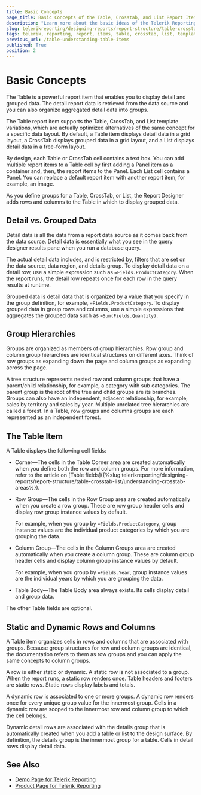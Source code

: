 ```yaml
---
title: Basic Concepts
page_title: Basic Concepts of the Table, Crosstab, and List Report Items
description: "Learn more about the basic ideas of the Telerik Reporting Table report item implementation and understand the detail and group data, group hierarchies, table items, and static and dynamic table rows and columns."
slug: telerikreporting/designing-reports/report-structure/table-crosstab-list/basic-concepts
tags: telerik, reporting, report, items, table, crosstab, list, templates, basic, concepts, detail, group, data, hierarchies, static, dynamic, rows, columns
previous_url: /table-understanding-table-items
published: True
position: 2
---
```


# Basic Concepts

The Table is a powerful report item that enables you to display detail and grouped data. The detail report data is retrieved from the data source and you can also organize aggregated detail data into groups. 

The Table report item supports the Table, CrossTab, and List template variations, which are actually optimized alternatives of the same concept for a specific data layout. By default, a Table item displays detail data in a grid layout, a CrossTab displays grouped data in a grid layout, and a List displays detail data in a free-form layout. 

By design, each Table or CrossTab cell contains a text box. You can add multiple report items to a Table cell by first adding a Panel item as a container and, then, the report items to the Panel. Each List cell contains a Panel. You can replace a default report item with another report item, for example, an image. 

As you define groups for a Table, CrossTab, or List, the Report Designer adds rows and columns to the Table in which to display grouped data. 

## Detail vs. Grouped Data

Detail data is all the data from a report data source as it comes back from the data source. Detail data is essentially what you see in the query designer results pane when you run a database query. 

The actual detail data includes, and is restricted by, filters that are set on the data source, data region, and details group. To display detail data on a detail row, use a simple expression such as `=Fields.ProductCategory`. When the report runs, the detail row repeats once for each row in the query results at runtime. 

Grouped data is detail data that is organized by a value that you specify in the group definition, for example, `=Fields.ProductCategory`. To display grouped data in group rows and columns, use a simple expressions that aggregates the grouped data such as `=Sum(Fields.Quantity)`. 

## Group Hierarchies

Groups are organized as members of group hierarchies. Row group and column group hierarchies are identical structures on different axes. Think of row groups as expanding down the page and column groups as expanding across the page. 

A tree structure represents nested row and column groups that have a parent/child relationship, for example, a category with sub categories. The parent group is the root of the tree and child groups are its branches. Groups can also have an independent, adjacent relationship, for example, sales by territory and sales by year. Multiple unrelated tree hierarchies are called a forest. In a Table, row groups and columns groups are each represented as an independent forest. 

## The Table Item

A Table displays the following cell fields:

* Corner&mdash;The cells in the Table Corner area are created automatically when you define both the row and column groups. For more information, refer to the article on [Table fields]({%slug telerikreporting/designing-reports/report-structure/table-crosstab-list/understanding-crosstab-areas%}).
* Row Group&mdash;The cells in the Row Group area are created automatically when you create a row group. These are row group header cells and display row group instance values by default. 

  For example, when you group by `=Fields.ProductCategory`, group instance values are the individual product categories by which you are grouping the data. 

* Column Group&mdash;The cells in the Column Groups area are created automatically when you create a column group. These are column group header cells and display column group instance values by default. 

  For example, when you group by `=Fields.Year`, group instance values are the individual years by which you are grouping the data.

* Table Body&mdash;The Table Body area always exists. Its cells display detail and group data.

The other Table fields are optional.  

## Static and Dynamic Rows and Columns

A Table item organizes cells in rows and columns that are associated with groups. Because group structures for row and column groups are identical, the documentation refers to them as row groups and you can apply the same concepts to column groups. 

A row is either static or dynamic. A static row is not associated to a group. When the report runs, a static row renders once. Table headers and footers are static rows. Static rows display labels and totals. 

A dynamic row is associated to one or more groups. A dynamic row renders once for every unique group value for the innermost group. Cells in a dynamic row are scoped to the innermost row and column group to which the cell belongs. 

Dynamic detail rows are associated with the details group that is automatically created when you add a table or list to the design surface. By definition, the details group is the innermost group for a table. Cells in detail rows display detail data.

## See Also 

* [Demo Page for Telerik Reporting](https://demos.telerik.com/reporting) 
* [Product Page for Telerik Reporting](https://www.telerik.com/products/reporting)
